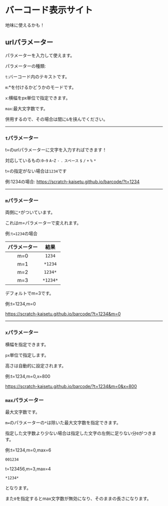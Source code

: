 # バーコード表示サイト
地味に使えるかも！

## urlパラメーター

パラメーターを入力して使えます。

パラメーターの種類:

`t`:バーコード内のテキストです。

`m`:*を付けるかどうかのモードです。

`x`:横幅をpx単位で指定できます。

`max`:最大文字数です。

併用するので、その場合は間に`&`を挟んでください。

---

### `t`パラメーター

t=のurlパラメーターに文字を入力すればできます！

対応しているもの:`0~9` `A~Z` `-` `.` `スペース` `$` `/` `+` `%` `*`

t=の指定がない場合は`1234`です

例:1234の場合: https://scratch-kaisetu.github.io/barcode/?t=1234

---

### `m`パラメーター

両側に`*`がついています。

これはm=パラメーターで変えれます。

例:`t=1234`の場合

| パラメーター | 結果 |
|:-:|:-:|
| m=0 | `1234` |
| m=1 | `*1234` |
| m=2 | `1234*` |
| m=3 | `*1234*` |

デフォルトでm=3です。

例:t=1234,m=0

https://scratch-kaisetu.github.io/barcode/?t=1234&m=0

---
### `x`パラメーター

横幅を指定できます。

`px`単位で指定します。

高さは自動的に設定されます。

例:t=1234,m=0,x=800

https://scratch-kaisetu.github.io/barcode/?t=1234&m=0&x=800

### `max`パラメーター

最大文字数です。

`m=`のパラメーターの`*`は除いた最大文字数を指定できます。

指定した文字数より少ない場合は指定した文字の左側に足りない分`0`がつきます。

例:t=1234,m=0,max=6

`001234`

t=123456,m=3,max=4

`*1234*`

となります。

また`0`を指定するとmax文字数が無効になり、そのままの長さになります。
